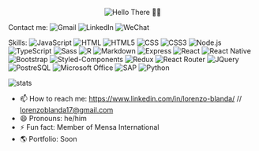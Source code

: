 <p align="center">
  <img src="https://scontent.faep8-1.fna.fbcdn.net/v/t39.30808-6/257449986_10223254876854526_2584921497184874201_n.jpg?_nc_cat=105&ccb=1-5&_nc_sid=730e14&_nc_eui2=AeE2q0XCBtJLk2h_0PXI05nxBbNq1yxzrrUFs2rXLHOutVTLdHefqz5YdggpT9VQjzQ&_nc_ohc=nMeLr_nmz3IAX80RXhf&_nc_ht=scontent.faep8-1.fna&oh=8a92b49dcf177719fc35b3aab5d15b27&oe=6199991B" alt='Hello There 👋👋' />
</p>

<p> Contact me:
<img src="https://img.shields.io/badge/Gmail-D14836?style=for-the-badge&logo=gmail&logoColor=white" alt='Gmail' />
<img src="https://img.shields.io/badge/LinkedIn-0077B5?style=for-the-badge&logo=linkedin&logoColor=white" alt='LinkedIn' />
<img src="https://aleen42.github.io/badges/src/wechat.svg" alt='WeChat' />
</p>

<p> Skills:
<img src="https://img.shields.io/badge/JavaScript-F7DF1E?style=for-the-badge&logo=javascript&logoColor=black" alt='JavaScript' />  
<img src="https://img.shields.io/badge/HTML-239120?style=for-the-badge&logo=html5&logoColor=white" alt='HTML' />
<img src="https://img.shields.io/badge/HTML5-E34F26?style=for-the-badge&logo=html5&logoColor=white" alt='HTML5' />
<img src="https://img.shields.io/badge/CSS-239120?&style=for-the-badge&logo=css3&logoColor=white" alt='CSS' />
<img src="https://img.shields.io/badge/CSS3-1572B6?style=for-the-badge&logo=css3&logoColor=white" alt='CSS3' />
<img src="https://img.shields.io/badge/Node.js-43853D?style=for-the-badge&logo=node.js&logoColor=white" alt='Node.js' />
<img src="https://img.shields.io/badge/TypeScript-007ACC?style=for-the-badge&logo=typescript&logoColor=white" alt='TypeScript' />
<img src="https://img.shields.io/badge/Sass-CC6699?style=for-the-badge&logo=sass&logoColor=white" alt='Sass' />
<img src="https://img.shields.io/badge/R-276DC3?style=for-the-badge&logo=r&logoColor=white" alt='R' />
<img src="https://img.shields.io/badge/Markdown-000000?style=for-the-badge&logo=markdown&logoColor=white" alt='Markdown' />
<img src="https://img.shields.io/badge/Express.js-404D59?style=for-the-badge" alt='Express' />
<img src="https://img.shields.io/badge/React-20232A?style=for-the-badge&logo=react&logoColor=61DAFB" alt='React' />
<img src="https://img.shields.io/badge/React_Native-20232A?style=for-the-badge&logo=react&logoColor=61DAFB" alt='React Native' />
<img src="https://img.shields.io/badge/Bootstrap-563D7C?style=for-the-badge&logo=bootstrap&logoColor=white" alt='Bootstrap' />
<img src="https://img.shields.io/badge/styled--components-DB7093?style=for-the-badge&logo=styled-components&logoColor=white" alt='Styled-Components' />
<img src="https://img.shields.io/badge/Redux-593D88?style=for-the-badge&logo=redux&logoColor=white" alt='Redux' />
<img src="https://img.shields.io/badge/React_Router-CA4245?style=for-the-badge&logo=react-router&logoColor=white" alt='React Router' />
<img src="https://img.shields.io/badge/jQuery-0769AD?style=for-the-badge&logo=jquery&logoColor=white" alt='JQuery' />
<img src="https://img.shields.io/badge/PostgreSQL-316192?style=for-the-badge&logo=postgresql&logoColor=white" alt='PostreSQL' />
<img src="https://img.shields.io/badge/Microsoft_Office-D83B01?style=for-the-badge&logo=microsoft-office&logoColor=white" alt='Microsoft Office' />
<img src="https://img.shields.io/badge/SAP-0FAAFF?style=for-the-badge&logo=sap&logoColor=white" alt='SAP' />
<img src="https://img.shields.io/badge/Python-3776AB?style=for-the-badge&logo=python&logoColor=white" alt='Python' />
</p>

<img src="https://github-readme-stats.vercel.app/api?username=Yooololo&theme=blue-green" alt='stats' />

- 📫 How to reach me: https://www.linkedin.com/in/lorenzo-blanda/ // lorenzoblanda17@gmail.com
- 😄 Pronouns: he/him
- ⚡ Fun fact: Member of Mensa International
- :earth_americas: Portfolio: Soon



<!--
**Yooololo/Yooololo** is a ✨ _special_ ✨ repository because its `README.md` (this file) appears on your GitHub profile.
-->
